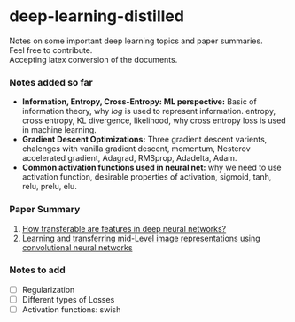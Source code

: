 # deep-learning-distilled
Notes on some important deep learning topics and paper summaries.</br>
Feel free to contribute.</br>
Accepting latex conversion of the documents.

### Notes added so far
* **Information, Entropy, Cross-Entropy: ML perspective:** Basic of information theory, why *log* is used to represent information. entropy, cross entropy, KL divergence, likelihood, why cross entropy loss is used in machine learning. 
* **Gradient Descent Optimizations:** Three gradient descent varients, chalenges with vanilla gradient descent, momentum, Nesterov accelerated gradient, Adagrad, RMSprop, Adadelta, Adam.
* **Common activation functions used in neural net:** why we need to use activation function, desirable properties of activation, sigmoid, tanh, relu, prelu, elu.

### Paper Summary
1. [How transferable are features in deep neural networks?](https://arxiv.org/abs/1411.1792)
2. [Learning and transferring mid-Level image representations using convolutional neural networks](http://www.cv-foundation.org/openaccess/content_cvpr_2014/papers/Oquab_Learning_and_Transferring_2014_CVPR_paper.pdf)


### Notes to add
- [ ] Regularization
- [ ] Different types of Losses
- [ ] Activation functions: swish
